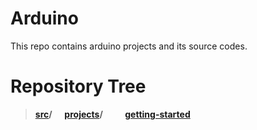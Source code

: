 # Arduino
This repo contains arduino projects and its source codes.
# Repository Tree
>**[src](/src)/**
>&nbsp;&nbsp;&nbsp;&nbsp;**[projects](/src/projects)/**
>&nbsp;&nbsp;&nbsp;&nbsp;&nbsp;&nbsp;&nbsp;&nbsp;**[getting-started](/src/projects/getting-started)**

